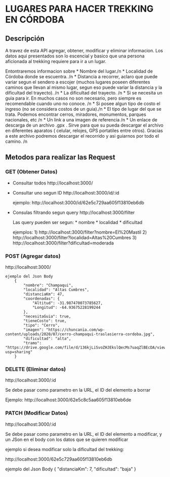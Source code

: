 # LUGARES PARA HACER TREKKING EN CÓRDOBA

## Descripción
A travez de esta API agregar, obtener, modificar y eliminar informacion. Los datos aqui presentados son lo escencial y basico que una persona aficionada al trekking requiere para ir a un lugar. 

Entontraremos informacion sobre
    * Nombre del lugar./n
    * Localidad de Córdoba donde se escuentra. /n
    * Distancia a recorrer, aclaro que puede variar segun el sendero a escojer (muchos lugares poseen diferentes caminos que llevan al mismo lugar, segun eso puede variar la distancia y la dificultad del trayecto). /n
    * La dificultad del trayecto. /n
    * Si se necesita un guia para ir. En muchos casos no son necesario, pero siempre es recomendable cuando uno no conoce. /n
    * Si posee algun tipo de costo el ingreso (no se considera costos de un guia)./n
    * El tipo de lugar del que se trata. Podemos encontrar cerros, miradores, monumentos, parques nacionales, etc /n
    * Un link a una imagen de referencia /n
    * Un enlace de descarga de un archivo .gpx . Sirve para que su pueda descargar el archivo en diferentes aparatos ( celular, relojes, GPS portatiles entre otros). Gracias a este archivo podremos descargar el recorrido y asi guiarnos por todo el camino. /n

##  Metodos para realizar las Request

### GET (Obtener Datos)

* Consultar todos
    http://localhost:3000/


* Consultar uno segun ID
    http://localhost:3000/id/:id

    ejemplo: http://localhost:3000/id/62e5c729aa605f13810eb6db


* Consulas filtrando segun query
    http://localhost:3000/filter

    Las query pueden ser segun:
        * nombre
        * localidad
        * dificultad
    
    ejemplos:
        1) http://localhost:3000/filter?nombre=El%20Mastil
        2) http://localhost:3000/filter?localidad=Altas%20Cumbres
        3) http://localhost:3000/filter?dificultad=moderada

### POST (Agregar datos)

 http://localhost:3000/

    ejemplo del Json Body
        {
            "nombre": "Champaqui",
            "localidad": "Altas Cumbres",
            "distanciaKm": 47,
            "coordenadas": {
                "Altitud": -31.987470073785627, 
                "Longitud": -64.93675228199244
            },
            "necesitaGuia": true,
            "tieneCosto": true,
            "tipo": "Cerro",
            "imagen": "https://chuncania.com/wp-content/uploads/2020/07/cerro-champaqui-traslasierra-cordoba.jpg",
            "dificultad": "alta",
            "tramo": "https://drive.google.com/file/d/136kjLiSvoZHJEkslQecMs7uaqZlBEcDA/view?usp=sharing"
        }

### DELETE (Eliminar datos)

 http://localhost:3000/:id

Se debe pasar como parametro en la URL, el ID del elemento a borrar

Ejemplo:  http://localhost:3000/62e5c8c5aa605f13810eb6de


### PATCH (Modificar Datos)

http://localhost:3000/:id

Se debe pasar como parametro en la URL, el ID del elemento a modificar, y un JSon en el body con los datos que se quieren modificar

ejemplo si desea modificar solo la dificultad del trekking:

http://localhost:3000/62e5c729aa605f13810eb6db

ejemplo del Json Body
    {
        "distanciaKm": 7,
        "dificultad": "baja"
    }
